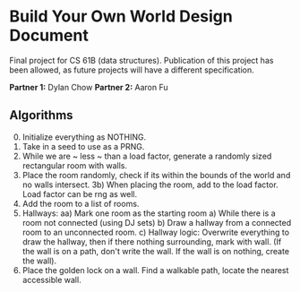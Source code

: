 # Build Your Own World Design Document

Final project for CS 61B (data structures). Publication of this project has been allowed, as future projects will have a different specification.

**Partner 1:**
Dylan Chow
**Partner 2:**
Aaron Fu

## Algorithms
0) Initialize everything as NOTHING.
1) Take in a seed to use as a PRNG.
2) While we are ~ less ~ than a load factor, generate a randomly sized rectangular room with walls.
3) Place the room randomly, check if its within the bounds of the world and no walls intersect.
3b) When placing the room, add to the load factor. Load factor can be rng as well.
4) Add the room to a list of rooms.
5) Hallways:
    aa) Mark one room as the starting room
    a) While there is a room not connected (using DJ sets)
    b) Draw a hallway from a connected room to an unconnected room.
    c) Hallway logic: Overwrite everything to draw the hallway, then if there nothing surrounding, mark with wall.
(If the wall is on a path, don't write the wall. If the wall is on nothing, create the wall).
6) Place the golden lock on a wall. Find a walkable path, locate the nearest accessible wall.
